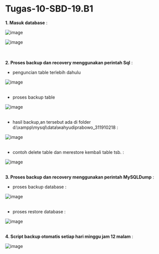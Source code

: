 # Tugas-10-SBD-19.B1

<b>1. Masuk database</b> :

![image](https://user-images.githubusercontent.com/85074523/122645915-bb0f0c80-d0d1-11eb-83a8-ef59597089c7.png)

![image](https://user-images.githubusercontent.com/85074523/122645985-f6114000-d0d1-11eb-98e0-b5600a8e1ef4.png)


<br><br>
<b>2. Proses backup dan recovery menggunakan perintah Sql</b>  :

- penguncian table terlebih dahulu

![image](https://user-images.githubusercontent.com/85074523/122646173-ba2aaa80-d0d2-11eb-96b0-8fd38acfc1cb.png)
<br><br>


- proses backup table

![image](https://user-images.githubusercontent.com/85074523/122646266-21485f00-d0d3-11eb-8fbf-44bb02220d7e.png)
<br><br>


- hasil backup,an tersebut ada di folder d:\xampp\mysql\data\wahyudiprabowo_311910218 :


![image](https://user-images.githubusercontent.com/85074523/122646380-b0557700-d0d3-11eb-9f1d-f858e5b180a2.png)
<br><br>


- contoh delete table dan merestore kembali table tsb. :


![image](https://user-images.githubusercontent.com/85074523/122646526-6e790080-d0d4-11eb-9415-4d79bd0f87dc.png)
<br><br>


<b>3. Proses backup dan recovery menggunakan perintah MySQLDump</b> :

- proses backup database :

![image](https://user-images.githubusercontent.com/85074523/122646730-94eb6b80-d0d5-11eb-9bb8-1588b5989e2b.png)
<br><br>


- proses restore database :

![image](https://user-images.githubusercontent.com/85074523/122646780-dda32480-d0d5-11eb-8135-f0856cfb4436.png)
<br><br>


<b>4. Script backup otomatis setiap hari minggu jam 12 malam </b> :

![image](https://user-images.githubusercontent.com/85074523/122648289-78ebc800-d0dd-11eb-99cb-96b64b5d360a.png)
